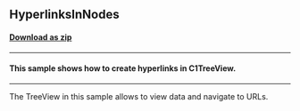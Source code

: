 ## HyperlinksInNodes
#### [Download as zip](https://minhaskamal.github.io/DownGit/#/home?url=https://github.com/GrapeCity/ComponentOne-WinForms-Samples/tree/master/NetFramework\TreeView\CS\HyperlinksInNodes)
____
#### This sample shows how to create hyperlinks in C1TreeView.
____
The TreeView in this sample allows to view data and navigate to URLs. 

